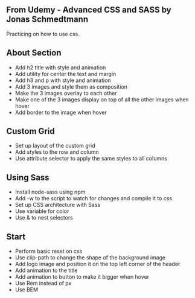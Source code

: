 From Udemy - Advanced CSS and SASS by Jonas Schmedtmann
--------------------------------------------------------
Practicing on how to use css.

About Section
--------------------------------------------------------
- Add h2 title with style and animation
- Add utility for center the text and margin
- Add h3 and p with style and animation
- Add 3 images and style them as composition
- Make the 3 images overlay to each other
- Make one of the 3 images display on top of all the other images when hover
- Add border to the image when hover

Custom Grid
--------------------------------------------------------
- Set up layout of the custom grid
- Add styles to the row and column
- Use attribute selector to apply the same styles to all columns

Using Sass
--------------------------------------------------------
- Install node-sass using npm
- Add -w to the script to watch for changes and compile it to css
- Set up CSS architecture with Sass
- Use variable for color
- Use & to nest selectors

Start
--------------------------------------------------------
- Perform basic reset on css
- Use clip-path to change the shape of the background image
- Add logo image and position it on the top left corner of the header
- Add animation to the title
- Add animation to button to make it bigger when hover
- Use Rem instead of px
- Use BEM
